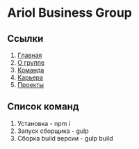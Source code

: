 # Ariol Business Group

## Ссылки

1. [Главная](https://oaktre.github.io/ariol/app/)
2. [О группе](https://oaktre.github.io/ariol/app/about-group.html)
3. [Команда](https://oaktre.github.io/ariol/app/team.html)
3. [Карьера](https://oaktre.github.io/ariol/app/career.html)
3. [Проекты](https://oaktre.github.io/ariol/app/projects.html)



## Список команд

1. Установка - npm i
2. Запуск сборщика - gulp
3. Сборка build версии - gulp build
